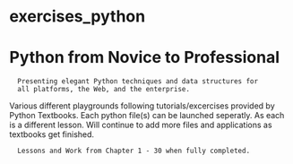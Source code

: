 # exercises_python

# Python from Novice to Professional 

      Presenting elegant Python techniques and data structures for 
      all platforms, the Web, and the enterprise. 

Various different playgrounds following tutorials/excercises provided by Python Textbooks.
Each python file(s) can be launched seperatly. As each is a different lesson. 
Will continue to add more files and applications as textbooks get finished. 

      Lessons and Work from Chapter 1 - 30 when fully completed. 

